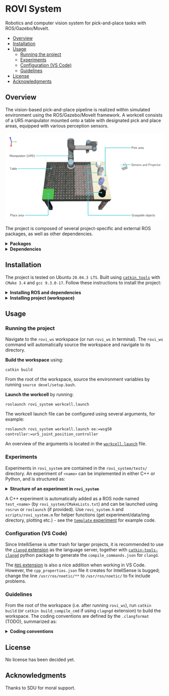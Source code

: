 # ROVI System
Robotics and computer vision system for pick-and-place tasks with ROS/Gazebo/MoveIt.

* [Overview](#overview)
* [Installation](#installation)
* [Usage](#usage)
	+ [Running the project](#running-the-project)
	+ [Experiments](#experiments)
	+ [Configuration (VS Code)](#configuration)
	+ [Guidelines](#guidelines)
* [License](#license)
* [Acknowledgments](#acknowledgments)

## Overview

The vision-based pick-and-place pipeline is realized within simulated environment using the ROS/Gazebo/MoveIt framework. A workcell consists of a UR5 manipulator mounted onto a table with designated pick and place areas, equipped with various perception sensors.

![rovi-workcell](/rovi_system/assets/img/rovi-workcell.png)

The project is composed of several project-specific and external ROS packages, as well as other dependencies.

<details>
<summary><strong>Packages</strong></summary></br>

| Package                                                     | Description                                                                    |
|-------------------------------------------------------------|--------------------------------------------------------------------------------|
| [`rovi_system`](/rovi_system)                               | Main project package with examples and tests                                   |
| [`rovi_models`](/rovi_models)                               | Gazebo models and worlds for the the ROVI workcell                             |
| [`rovi_planner`](/rovi_planner)                             | Interpolation-based trajectory generation                                      |
| [`rovi_vision`](/rovi_vision)                               | Computer vision-based pose estimation methods for objects in the ROVI workcell |
| [`ur5_ros`](https://github.com/martinandrovich/ur5_ros)     | Integration of UR5 robot into ROS/Gazebo/MoveIt environment                    |
| [`ros_utils`](https://github.com/martinandrovich/ros_utils) | Collection of modern utilities for the ROS/Gazebo/MoveIt workflow              |
| [`qp_oases`](https://github.com/dscho15/qp_oases)           | Port of qpOASES library to ROS                                                 |

For more information, please refer to the `README.md` of a specific package.

</details>

<details>
<summary><strong>Dependencies</strong></summary></br>

* [ROS (noetic)][ros] - framework for robot operation
* [Gazebo][gazebo] - robot simulation environment
* [rosdep] - management of ROS system dependecies
* [vcstool] - automated workspace configuration
* [catkin_tools] - command line tools for working with catkin workspaces
* [export_fig] + [Ghostscript] - exporting figures in MATLAB (optional)

</details>

## Installation

The project is tested on Ubuntu `20.04.3 LTS`. Built using [`catkin_tools`][catkin_tools] with `CMake 3.4` and `gcc 9.3.0-17`. Follow these instructions to install the project:

<details>
<summary><strong>Installing ROS and dependencies</strong></summary></br>

1) Install ROS (Desktop-Full Install) and `rosdep` ([guide](http://wiki.ros.org/noetic/Installation/Ubuntu))
2) Install `vcstool` ([guide](https://github.com/dirk-thomas/vcstool#how-to-install-vcstool))
```
sudo apt install python3-vcstool
```
3) Install `catkin_tools` ([guide](https://catkin-tools.readthedocs.io/en/latest/installing.html#installing-on-ubuntu-with-apt-get))
```
sudo apt install python3-catkin-tools
```

</details>


<details>
<summary><strong>Installing project (workspace)</strong></summary></br>

Make sure you have Git SSH configured properly as per [this guide](https://docs.github.com/en/github/authenticating-to-github/connecting-to-github-with-ssh).

Download [`setup.bash`](https://github.com/martinandrovich/rovi_system/raw/main/setup.bash) (← right click and save as) to where the workspace should be created.

Open a terminal, navigate to the file, make it executable with `chmod +x setup.bash`, and execute the file in the current shell as `source setup.bash`. This will create a catkin workspace and download all necessary packages.

</details>

## Usage

### Running the project

Navigate to the `rovi_ws` workspace (or run `rovi_ws` in terminal). The `rovi_ws` command will  automatically source the workspace and navigate to its directory.

**Build the workspace** using:

```
catkin build
```

From the root of the workspace, source the environment variables by running `source devel/setup.bash`. 

**Launch the workcell** by running:

```
roslaunch rovi_system workcell.launch
```

The workcell launch file can be configured using several arguments, for example:

```
roslaunch rovi_system workcell.launch ee:=wsg50 controller:=ur5_joint_position_controller
```

An overview of the arguments is located in the [`workcell.launch`](rovi_system/launch/workcell.launch) file.

### Experiments

Experiments in `rovi_system` are contained in the `rovi_system/tests/` directory. An experiment of `<name>` can be implemented in either C++ or Python, and is structured as:

<details>
<summary><strong>Structure of an experiment in <code>rovi_system</code></strong></summary></br>

```
rovi_system/tests/                 # directory for all experiments in rovi_system
|
└── <name>/                        # experiment directory
    |
    ├── img/                       # exported plots
    ├── data/                      # directory with time-stamped trials
    |   ├── 20210105_000322/      
    |   └── ...
    |
    ├── test_<name>.cpp            # source code for experiment (ROS node named test_<name>)
    ├── test_<name>.py             # python code for experiment
    ├── test_<name>.launch         # launch file for experiment
    ├── test_<name>.m              # MATLAB code for data manipulation/plotting using export_fig
    └── README.md                  # documentation of experiment
```
</details>

A C++ experiment is automatically added as a ROS node named `test_<name>` (by `rovi_system/CMakeLists.txt`) and can be launched using `rosrun` or `roslaunch` (if provided). Use `rovi_system.h` and `scripts/rovi_system.m` for helper functions (get experiment/data/img directory, plotting etc.) - see the [`template` experiment](/rovi_system/tests/template) for example code.

### Configuration (VS Code)

Since IntelliSense is utter trash for larger projects, it is recommended to use the [`clangd` extension](https://marketplace.visualstudio.com/items?itemName=llvm-vs-code-extensions.vscode-clangd) as the language server, together with [`catkin-tools-clangd`](https://pypi.org/project/catkin-tools-clangd/) python package to generate the `compile_commands.json` for `clangd`.

The [`ROS` extension](https://marketplace.visualstudio.com/items?itemName=ms-iot.vscode-ros) is also a nice addition when working in VS Code. However, the `cpp_properties.json` file it creates for IntellSense is bugged; change the line `/usr/ros/noetic/**` to `/usr/ros/noetic/` to fix include problems.

### Guidelines

From the root of the workspace (i.e. after running `rovi_ws`), run `catkin build` (or `catkin build_compile_cmd` if using `clagngd` extension) to build the workspace. The coding conventions are defined by the `.clangformat` (TODO), summarized as:

<details>
<summary><strong>Coding conventions</code></strong></summary></br>

- Indent with tabs, align with spaces
- Comments in lower-case, add URLs to external resources
- Consistent interfaces accross the project (e.g. args and return values)
- Always review the code and examples of a package before adding new code
- Examples of methods/classes etc. is a must (in `/examples`)
- Commit in blocks of relevant code with short and descriptive messages (typically all lower-case)
- Proper includes, cmake and package manifest
- Segregate code properly in packages; generic utilities go in `ros_utils` pkg
- [ROS Best Practices](https://github.com/leggedrobotics/ros_best_practices/wiki)
- ~~Look at `rovi_system/examples/code_conventions.cpp` (TODO) for inspiration~~
- ~~Add any bugs/issues/todos to GitHub Issues~~
</details>

## License

No license has been decided yet.

## Acknowledgments

Thanks to SDU for moral support.

<!-- LINKS -->

[semver]: http://semver.org/
[releases]: about:blank
[changelog]: CHANGELOG.md
[wiki]: about:blank

[ros]: http://wiki.ros.org/noetic
[gazebo]: http://gazebosim.org
[rosdep]: https://wiki.ros.org/rosdep
[vcstool]: https://github.com/dirk-thomas/vcstool
[catkin_tools]: https://catkin-tools.readthedocs.io
[export_fig]: https://se.mathworks.com/matlabcentral/fileexchange/23629-export_fig
[Ghostscript]: https://ghostscript.com/index.html